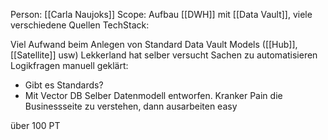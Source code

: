 Person: [[Carla Naujoks]]
Scope: Aufbau [[DWH]] mit [[Data Vault]], viele verschiedene Quellen
TechStack:

Viel Aufwand beim Anlegen von Standard Data Vault Models ([[Hub]], [[Satellite]] usw)
Lekkerland hat selber versucht Sachen zu automatisieren
Logikfragen manuell geklärt: 
- Gibt es Standards?
- Mit Vector DB
Selber Datenmodell entworfen. Kranker Pain die Businessseite zu verstehen, dann ausarbeiten easy

über 100 PT


